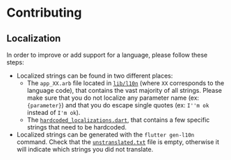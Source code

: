 # Contributing

## Localization

In order to improve or add support for a language, please follow these steps:

- Localized strings can be found in two different places:
  - The `app_XX.arb` file located in [`lib/l10n`](lib/l10n) (where `XX` corresponds to the language code), that contains the vast majority of all strings. Please make sure that you do not localize any parameter name (ex: `{parameter}`) and that you do escape single quotes (ex: `I''m ok` instead of `I'm ok`).
  - The [`hardcoded_localizations.dart`](lib/l10n/hardcoded_localizations.dart), that contains a few specific strings that need to be hardcoded.
- Localized strings can be generated with the `flutter gen-l10n` command. Check that the [`unstranslated.txt`](lib/l10n/untranslated.txt) file is empty, otherwise it will indicate which strings you did not translate.
